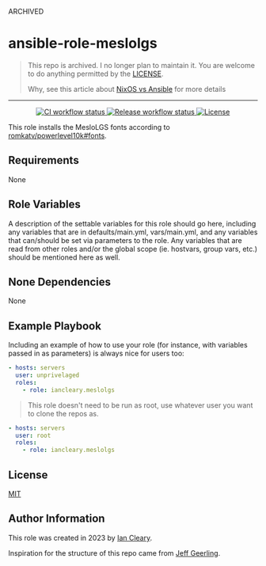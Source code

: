 ARCHIVED 

ansible-role-meslolgs
=========

> This repo is archived. I no longer plan to maintain it.  You are welcome to do anything permitted by the [LICENSE](LICENSE).
> 
> Why, see this article about [NixOS vs Ansible](https://discourse.nixos.org/t/nixos-vs-ansible/16757/17) for more details

-----------

<p align="center">

<a href="https://github.com/iancleary/ansible-role-meslolgs/actions?query=workflow%3Aci" target="_blank">
    <img src="https://github.com/iancleary/ansible-role-meslolgs/workflows/CI/badge.svg" alt="CI workflow status">
</a>

<a href="https://github.com/iancleary/ansible-role-meslolgs/actions?query=workflow%3Arelease" target="_blank">
    <img src="https://github.com/iancleary/ansible-role-meslolgs/workflows/Release/badge.svg" alt="Release workflow status">
</a>

<a href="https://raw.githubusercontent.com/iancleary/ansible-role-meslolgs/main/LICENSE" target="_blank">
    <img src="https://img.shields.io/badge/license-MIT-blue.svg" alt="License">
</a>
</p>

This role installs the MesloLGS fonts according to [romkatv/powerlevel10k#fonts](https://github.com/romkatv/powerlevel10k#fonts).


Requirements
------------

None

Role Variables
--------------

A description of the settable variables for this role should go here, including any variables that are in defaults/main.yml, vars/main.yml, and any variables that can/should be set via parameters to the role. Any variables that are read from other roles and/or the global scope (ie. hostvars, group vars, etc.) should be mentioned here as well.

None
Dependencies
------------

None

Example Playbook
----------------

Including an example of how to use your role (for instance, with variables passed in as parameters) is always nice for users too:

```yaml
- hosts: servers
  user: unprivelaged
  roles:
    - role: iancleary.meslolgs
```

> This role doesn't need to be run as root, use whatever user you want to clone the repos as.

```yaml
- hosts: servers
  user: root
  roles:
    - role: iancleary.meslolgs
```

License
-------

[MIT](LICENSE)

Author Information
------------------

This role was created in 2023 by [Ian Cleary](https://iancleary.me).

Inspiration for the structure of this repo came from [Jeff Geerling](https://github.com/geerlingguy/ansible-role-nginx).
